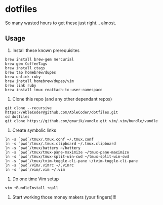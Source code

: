 dotfiles
========

So many wasted hours to get these just right... almost.

## Usage

1. Install these known prerequisites

  ```
  brew install brew-gem mercurial
  brew gem CoffeeTags
  brew install ctags
  brew tap homebrew/dupes
  brew unlink ruby
  brew install homebrew/dupes/vim
  brew link ruby
  brew install tmux reattach-to-user-namespace
  ```

1. Clone this repo (and any other dependant repos)

  ```
  git clone --recursive https://AbleCoder@github.com/AbleCoder/dotfiles.git
  cd dotfiles
  git clone https://github.com/gmarik/vundle.git vim/.vim/bundle/vundle
  ```

1. Create symbolic links

  ```
  ln -s `pwd`/tmux/.tmux.conf ~/.tmux.conf
  ln -s `pwd`/tmux/.tmux.clipboard ~/.tmux.clipboard
  ln -s `pwd`/tmux/battery ~/battery
  ln -s `pwd`/tmux/tmux-pane-maximize ~/tmux-pane-maximize
  ln -s `pwd`/tmux/tmux-split-win-cwd ~/tmux-split-win-cwd
  ln -s `pwd`/tmux/tvim-toggle-cli-pane ~/tvim-toggle-cli-pane
  ln -s `pwd`/vim/.vimrc ~/.vimrc
  ln -s `pwd`/vim/.vim ~/.vim
  ```

1. Do one time Vim setup

  ```
  vim +BundleInstall +qall
  ```

1. Start working those money makers (your fingers)!!!
